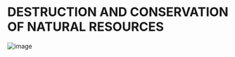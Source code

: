 # DESTRUCTION AND CONSERVATION OF NATURAL RESOURCES
![image](https://github.com/JashandeepSidhu712/Enviornmental-Science/assets/117754690/41c9cfde-a2a5-4d14-b248-fdb870b3a488)
